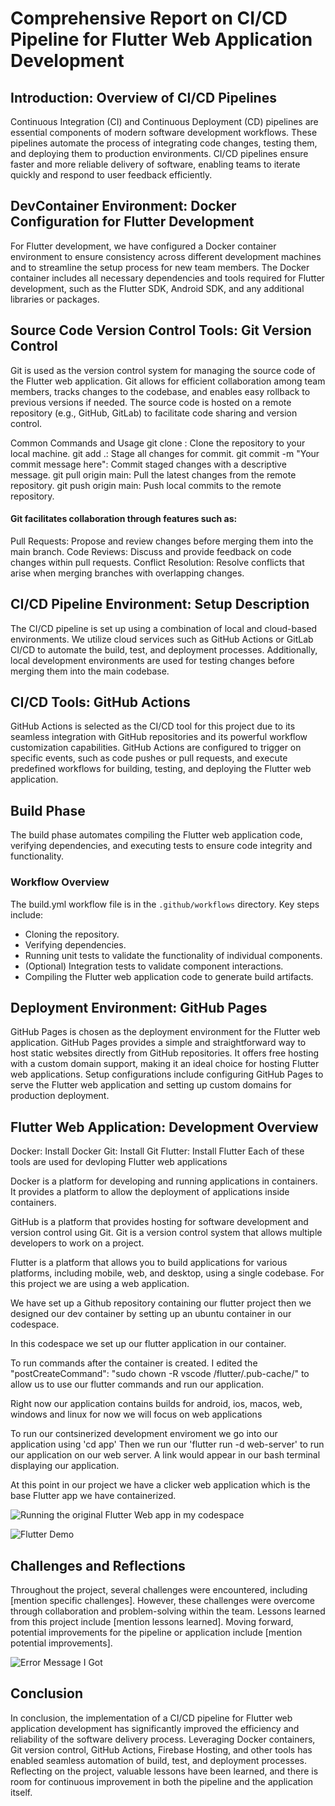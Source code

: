 # Comprehensive Report on CI/CD Pipeline for Flutter Web Application Development

## Introduction: Overview of CI/CD Pipelines

Continuous Integration (CI) and Continuous Deployment (CD) pipelines are essential components of modern software development workflows. These pipelines automate the process of integrating code changes, testing them, and deploying them to production environments. CI/CD pipelines ensure faster and more reliable delivery of software, enabling teams to iterate quickly and respond to user feedback efficiently.

## DevContainer Environment: Docker Configuration for Flutter Development

For Flutter development, we have configured a Docker container environment to ensure consistency across different development machines and to streamline the setup process for new team members. The Docker container includes all necessary dependencies and tools required for Flutter development, such as the Flutter SDK, Android SDK, and any additional libraries or packages.

## Source Code Version Control Tools: Git Version Control

Git is used as the version control system for managing the source code of the Flutter web application. Git allows for efficient collaboration among team members, tracks changes to the codebase, and enables easy rollback to previous versions if needed. The source code is hosted on a remote repository (e.g., GitHub, GitLab) to facilitate code sharing and version control.

Common Commands and Usage
git clone <repository-url>: Clone the repository to your local machine.
git add .: Stage all changes for commit.
git commit -m "Your commit message here": Commit staged changes with a descriptive message.
git pull origin main: Pull the latest changes from the remote repository.
git push origin main: Push local commits to the remote repository.

#### Git facilitates collaboration through features such as:

Pull Requests: Propose and review changes before merging them into the main branch.
Code Reviews: Discuss and provide feedback on code changes within pull requests.
Conflict Resolution: Resolve conflicts that arise when merging branches with overlapping changes.

## CI/CD Pipeline Environment: Setup Description

The CI/CD pipeline is set up using a combination of local and cloud-based environments. We utilize cloud services such as GitHub Actions or GitLab CI/CD to automate the build, test, and deployment processes. Additionally, local development environments are used for testing changes before merging them into the main codebase.

## CI/CD Tools: GitHub Actions

GitHub Actions is selected as the CI/CD tool for this project due to its seamless integration with GitHub repositories and its powerful workflow customization capabilities. GitHub Actions are configured to trigger on specific events, such as code pushes or pull requests, and execute predefined workflows for building, testing, and deploying the Flutter web application.

## Build Phase
The build phase automates compiling the Flutter web application code, verifying dependencies, and executing tests to ensure code integrity and functionality.

### Workflow Overview
The build.yml workflow file is in the `.github/workflows` directory. Key steps include:
- Cloning the repository.
- Verifying dependencies.
- Running unit tests to validate the functionality of individual components.
- (Optional) Integration tests to validate component interactions.
- Compiling the Flutter web application code to generate build artifacts.

## Deployment Environment: GitHub Pages

GitHub Pages is chosen as the deployment environment for the Flutter web application. GitHub Pages provides a simple and straightforward way to host static websites directly from GitHub repositories. It offers free hosting with a custom domain support, making it an ideal choice for hosting Flutter web applications. Setup configurations include configuring GitHub Pages to serve the Flutter web application and setting up custom domains for production deployment.

## Flutter Web Application: Development Overview

Docker: Install Docker
Git: Install Git
Flutter: Install Flutter
Each of these tools are used for devloping Flutter web applications

Docker is a platform for developing and running applications in containers. It provides a platform to allow the deployment of applications inside containers.

GitHub is a platform that provides hosting for software development and version control using Git. Git is a version control system that allows multiple developers to work on a project.

Flutter is a platform that allows you to build applications for various platforms, including mobile, web, and desktop, using a single codebase. For this project we are using a web application.

We have set up a Github repository containing our flutter project then we designed our dev container by setting up an ubuntu container in our codespace.

In this codespace we set up our flutter application in our container.

To run commands after the container is created. I edited the "postCreateCommand": "sudo chown -R vscode /flutter/.pub-cache/" to allow us to use our flutter commands and run our application.

Right now our application contains builds for android, ios, macos, web, windows and linux for now we will focus on web applications

To run our contsinerized development enviroment we go into our application using 'cd app' Then we run our 'flutter run -d web-server' to run our application on our web server. A link would appear in our bash terminal displaying our application.

At this point in our project we have a clicker web application which is the base Flutter app we have containerized.

![Running the original Flutter Web app in my codespace]([https://example.com/image.png](https://media.discordapp.net/attachments/797178691163652117/1231381394282905711/Screenshot_2024-04-20_at_7.09.55_PM.png?ex=6636c04a&is=66244b4a&hm=aa2b002106a59382209ad1cd3c882e002c418a1b664697188c895c422bb8711b&=&format=webp&quality=lossless&width=1100&height=688))

![Flutter Demo]([https://example.com/image.png](https://media.discordapp.net/attachments/797178691163652117/1231381348246093864/Screenshot_2024-04-20_at_7.09.34_PM.png?ex=6636c03f&is=66244b3f&hm=ac92acce9d38470bcebc52e4e0cd70204264c98da8faccc2cf0e7b471dea55c4&=&format=webp&quality=lossless&width=1620&height=1012))


## Challenges and Reflections

Throughout the project, several challenges were encountered, including [mention specific challenges]. However, these challenges were overcome through collaboration and problem-solving within the team. Lessons learned from this project include [mention lessons learned]. Moving forward, potential improvements for the pipeline or application include [mention potential improvements].

![Error Message I Got](<img width="1440" alt="Screenshot 2024-04-19 at 6 16 29 PM" src="https://github.com/amroabua/CSC325/assets/136997766/afc288c8-7129-4450-999b-688bd25177b4">)

## Conclusion


In conclusion, the implementation of a CI/CD pipeline for Flutter web application development has significantly improved the efficiency and reliability of the software delivery process. Leveraging Docker containers, Git version control, GitHub Actions, Firebase Hosting, and other tools has enabled seamless automation of build, test, and deployment processes. Reflecting on the project, valuable lessons have been learned, and there is room for continuous improvement in both the pipeline and the application itself.
